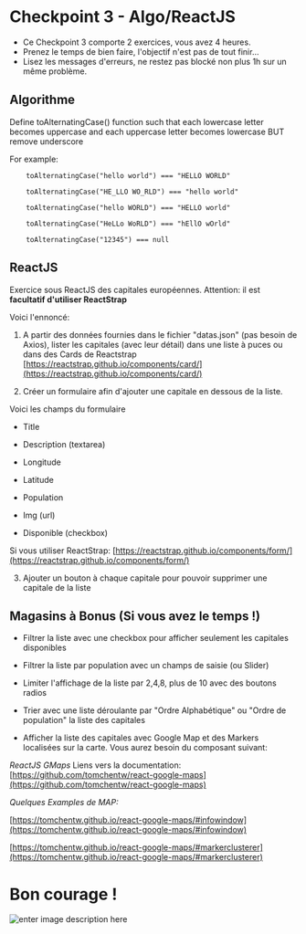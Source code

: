 # Checkpoint 3 - Algo/ReactJS

- Ce Checkpoint 3 comporte 2 exercices, vous avez 4 heures.
- Prenez le temps de bien faire, l'objectif n'est pas de tout finir...
- Lisez les messages d'erreurs, ne restez pas blocké non plus 1h sur un même problème.

## Algorithme

Define toAlternatingCase() function such that each lowercase letter becomes uppercase and each uppercase letter becomes lowercase BUT remove underscore

For example:

```
    toAlternatingCase("hello world") === "HELLO WORLD"

    toAlternatingCase("HE_LLO WO_RLD") === "hello world"

    toAlternatingCase("hello WORLD") === "HELLO world"

    toAlternatingCase("HeLLo WoRLD") === "hEllO wOrld"

    toAlternatingCase("12345") === null
```

## ReactJS

Exercice sous ReactJS des capitales européennes. Attention: il est **facultatif d'utiliser ReactStrap**

Voici l'ennoncé:

1.  A partir des données fournies dans le fichier "datas.json" (pas besoin de Axios),
    lister les capitales (avec leur détail) dans une liste à puces ou dans des Cards de Reactstrap
    [https://reactstrap.github.io/components/card/](https://reactstrap.github.io/components/card/)

2.  Créer un formulaire afin d'ajouter une capitale en dessous de la liste.

Voici les champs du formulaire

- Title

- Description (textarea)

- Longitude

- Latitude

- Population

- Img (url)

- Disponible (checkbox)

Si vous utiliser ReactStrap:
[https://reactstrap.github.io/components/form/](https://reactstrap.github.io/components/form/)

3.  Ajouter un bouton à chaque capitale pour pouvoir supprimer une capitale de la liste

## Magasins à Bonus (Si vous avez le temps !)

- Filtrer la liste avec une checkbox pour afficher seulement les capitales disponibles

* Filtrer la liste par population avec un champs de saisie (ou Slider)

* Limiter l'affichage de la liste par 2,4,8, plus de 10 avec des boutons radios

* Trier avec une liste déroulante par "Ordre Alphabétique" ou "Ordre de population" la liste des capitales

- Afficher la liste des capitales avec Google Map et des Markers localisées sur la carte.
  Vous aurez besoin du composant suivant:

_ReactJS GMaps_
Liens vers la documentation:
[https://github.com/tomchentw/react-google-maps](https://github.com/tomchentw/react-google-maps)

_Quelques Examples de MAP:_

[https://tomchentw.github.io/react-google-maps/#infowindow](https://tomchentw.github.io/react-google-maps/#infowindow)

[https://tomchentw.github.io/react-google-maps/#markerclusterer](https://tomchentw.github.io/react-google-maps/#markerclusterer)

# Bon courage !

![enter image description here](https://media.giphy.com/media/4KFH8kY8SpT40q5igm/giphy.gif)
